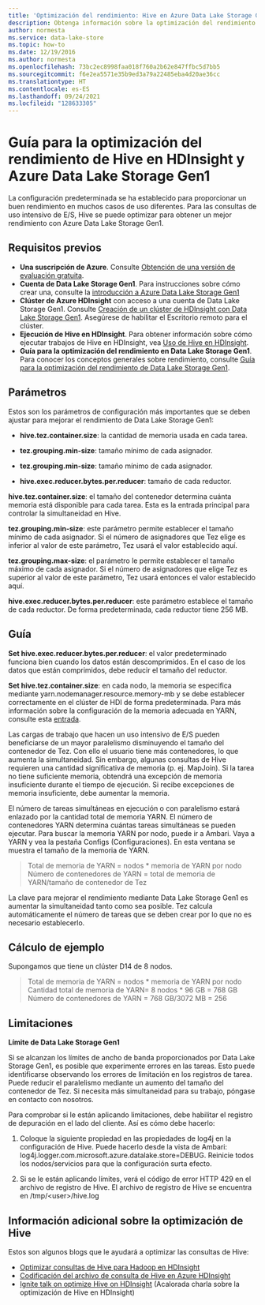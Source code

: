 ```yaml
---
title: 'Optimización del rendimiento: Hive en Azure Data Lake Storage Gen1'
description: Obtenga información sobre la optimización del rendimiento de Hive en HDInsight y Azure Data Lake Storage Gen1. En el caso de las consultas de uso intensivo de E/S, optimice Hive para obtener un mejor rendimiento.
author: normesta
ms.service: data-lake-store
ms.topic: how-to
ms.date: 12/19/2016
ms.author: normesta
ms.openlocfilehash: 73bc2ec8998faa018f760a2b62e847ffbc5d7bb5
ms.sourcegitcommit: f6e2ea5571e35b9ed3a79a22485eba4d20ae36cc
ms.translationtype: HT
ms.contentlocale: es-ES
ms.lasthandoff: 09/24/2021
ms.locfileid: "128633305"
---
```

# <a name="performance-tuning-guidance-for-hive-on-hdinsight-and-azure-data-lake-storage-gen1"></a>Guía para la optimización del rendimiento de Hive en HDInsight y Azure Data Lake Storage Gen1

La configuración predeterminada se ha establecido para proporcionar un buen rendimiento en muchos casos de uso diferentes.  Para las consultas de uso intensivo de E/S, Hive se puede optimizar para obtener un mejor rendimiento con Azure Data Lake Storage Gen1.  

## <a name="prerequisites"></a>Requisitos previos

* **Una suscripción de Azure**. Consulte [Obtención de una versión de evaluación gratuita](https://azure.microsoft.com/pricing/free-trial/).
* **Cuenta de Data Lake Storage Gen1**. Para instrucciones sobre cómo crear una, consulte la [introducción a Azure Data Lake Storage Gen1](data-lake-store-get-started-portal.md)
* **Clúster de Azure HDInsight** con acceso a una cuenta de Data Lake Storage Gen1. Consulte [Creación de un clúster de HDInsight con Data Lake Storage Gen1](data-lake-store-hdinsight-hadoop-use-portal.md). Asegúrese de habilitar el Escritorio remoto para el clúster.
* **Ejecución de Hive en HDInsight**.  Para obtener información sobre cómo ejecutar trabajos de Hive en HDInsight, vea [Uso de Hive en HDInsight](../hdinsight/hadoop/hdinsight-use-hive.md).
* **Guía para la optimización del rendimiento en Data Lake Storage Gen1**.  Para conocer los conceptos generales sobre rendimiento, consulte [Guía para la optimización del rendimiento de Data Lake Storage Gen1](./data-lake-store-performance-tuning-guidance.md).

## <a name="parameters"></a>Parámetros

Estos son los parámetros de configuración más importantes que se deben ajustar para mejorar el rendimiento de Data Lake Storage Gen1:

* **hive.tez.container.size**: la cantidad de memoria usada en cada tarea.

* **tez.grouping.min-size**: tamaño mínimo de cada asignador.

* **tez.grouping.min-size**: tamaño mínimo de cada asignador.

* **hive.exec.reducer.bytes.per.reducer**: tamaño de cada reductor.

**hive.tez.container.size**: el tamaño del contenedor determina cuánta memoria está disponible para cada tarea.  Esta es la entrada principal para controlar la simultaneidad en Hive.  

**tez.grouping.min-size**: este parámetro permite establecer el tamaño mínimo de cada asignador.  Si el número de asignadores que Tez elige es inferior al valor de este parámetro, Tez usará el valor establecido aquí.

**tez.grouping.max-size**: el parámetro le permite establecer el tamaño máximo de cada asignador.  Si el número de asignadores que elige Tez es superior al valor de este parámetro, Tez usará entonces el valor establecido aquí.

**hive.exec.reducer.bytes.per.reducer**: este parámetro establece el tamaño de cada reductor.  De forma predeterminada, cada reductor tiene 256 MB.  

## <a name="guidance"></a>Guía

**Set hive.exec.reducer.bytes.per.reducer**: el valor predeterminado funciona bien cuando los datos están descomprimidos.  En el caso de los datos que están comprimidos, debe reducir el tamaño del reductor.  

**Set hive.tez.container.size**: en cada nodo, la memoria se especifica mediante yarn.nodemanager.resource.memory-mb y se debe establecer correctamente en el clúster de HDI de forma predeterminada.  Para más información sobre la configuración de la memoria adecuada en YARN, consulte esta [entrada](../hdinsight/hdinsight-hadoop-hive-out-of-memory-error-oom.md).

Las cargas de trabajo que hacen un uso intensivo de E/S pueden beneficiarse de un mayor paralelismo disminuyendo el tamaño del contenedor de Tez. Con ello el usuario tiene más contenedores, lo que aumenta la simultaneidad.  Sin embargo, algunas consultas de Hive requieren una cantidad significativa de memoria (p. ej. MapJoin).  Si la tarea no tiene suficiente memoria, obtendrá una excepción de memoria insuficiente durante el tiempo de ejecución.  Si recibe excepciones de memoria insuficiente, debe aumentar la memoria.   

El número de tareas simultáneas en ejecución o con paralelismo estará enlazado por la cantidad total de memoria YARN.  El número de contenedores YARN determina cuántas tareas simultáneas se pueden ejecutar.  Para buscar la memoria YARN por nodo, puede ir a Ambari.  Vaya a YARN y vea la pestaña Configs (Configuraciones).  En esta ventana se muestra el tamaño de la memoria de YARN.  

> Total de memoria de YARN = nodos * memoria de YARN por nodo Número de contenedores de YARN = total de memoria de YARN/tamaño de contenedor de Tez

La clave para mejorar el rendimiento mediante Data Lake Storage Gen1 es aumentar la simultaneidad tanto como sea posible.  Tez calcula automáticamente el número de tareas que se deben crear por lo que no es necesario establecerlo.   

## <a name="example-calculation"></a>Cálculo de ejemplo

Supongamos que tiene un clúster D14 de 8 nodos.  

> Total de memoria de YARN = nodos * memoria de YARN por nodo Cantidad total de memoria de YARN= 8 nodos * 96 GB = 768 GB Número de contenedores de YARN = 768 GB/3072 MB = 256

## <a name="limitations"></a>Limitaciones

**Límite de Data Lake Storage Gen1** 

Si se alcanzan los límites de ancho de banda proporcionados por Data Lake Storage Gen1, es posible que experimente errores en las tareas. Esto puede identificarse observando los errores de limitación en los registros de tarea.  Puede reducir el paralelismo mediante un aumento del tamaño del contenedor de Tez.  Si necesita más simultaneidad para su trabajo, póngase en contacto con nosotros.

Para comprobar si le están aplicando limitaciones, debe habilitar el registro de depuración en el lado del cliente. Así es cómo debe hacerlo:

1. Coloque la siguiente propiedad en las propiedades de log4j en la configuración de Hive. Puede hacerlo desde la vista de Ambari: log4j.logger.com.microsoft.azure.datalake.store=DEBUG. Reinicie todos los nodos/servicios para que la configuración surta efecto.

2. Si se le están aplicando límites, verá el código de error HTTP 429 en el archivo de registro de Hive. El archivo de registro de Hive se encuentra en /tmp/&lt;user&gt;/hive.log

## <a name="further-information-on-hive-tuning"></a>Información adicional sobre la optimización de Hive

Estos son algunos blogs que le ayudará a optimizar las consultas de Hive:
* [Optimizar consultas de Hive para Hadoop en HDInsight](../hdinsight/hdinsight-hadoop-optimize-hive-query.md)
* [Codificación del archivo de consulta de Hive en Azure HDInsight](/archive/blogs/bigdatasupport/encoding-the-hive-query-file-in-azure-hdinsight)
* [Ignite talk on optimize Hive on HDInsight](https://channel9.msdn.com/events/Machine-Learning-and-Data-Sciences-Conference/Data-Science-Summit-2016/MSDSS25) (Acalorada charla sobre la optimización de Hive en HDInsight)